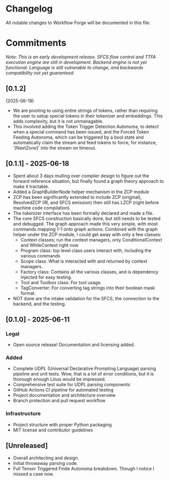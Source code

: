 # Changelog

All notable changes to Workflow Forge will be documented in this file.

# Commitments

*Note: This is an early development release. SFCS flow control and TTFA execution engine are still in development. Backend engine is not yet functional. Language is still vulnerable to change, and backwards compatibility not yet guaranteed*

## [0.1.2]

(2025-06-19)
- We are pivoting to using entire strings of tokens, rather than requiring the user to setup special tokens in their tokenizer and embeddings. This adds complexity, but it is not unmanagable.
- This involved adding the Token Trigger Detection Autonoma, to detect when a special command has been issued, and the Forced Token Feeding Autonoma, which can be triggered by a bool state and automatically claim the stream and feed tokens to force, for instance, '[NextZone]' into the stream on timeout.


## [0.1.1] - 2025-06-18

- Spent about 3 days mulling over compiler design to figure out the forward reference situation, but finally found a graph theory approach to make it tractable.
- Added a GraphBuilderNode helper mechanism in the ZCP module
- ZCP has been significantly extended to include ZCP (original), ResolvedZCP (IR, and SFCS emission) then still has LZCP (right before machine code compilation). 
- The tokenizer interface has been formally declared and made a file. 
- The core SFCS construction basically done, but still needs to be tested and debugged. The graph approach made this very simple, with most commands mapping 1-1 onto graph actions. Combined with the graph helper under the ZCP module, I could get away with only a few classes:
  - Context classes; run the context managers, only ConditionalContext and WhileContext right now
  - Program class: top level class users interact with, including the various commands
  - Scope class: What is interacted with and returned by context managers.
  - Factory class: Contains all the various classes, and is dependency injected for easy testing.
  - Tool and Toolbox class: For tool usage. 
  - TagConverter: For converting tag strings into their boolean mask format. 
- NOT done are the intake validation for the SFCS, the connection to the backend, and the testing.

## [0.1.0] - 2025-06-11

### Legal
- Open source release! Documentation and licensing added.

### Added
- Complete UDPL (Universal Declarative Prompting Language) parsing pipeline and unit tests. Wow, that is a lot of error conditions, but it is thorough enough Linus would be impressed.
- Comprehensive test suite for UDPL parsing components
- GitHub Actions CI pipeline for automated testing
- Project documentation and architecture overview
- Branch protection and pull request workflow

### Infrastructure
- Project structure with proper Python packaging
- MIT license and contributor guidelines

## [Unreleased]

- Overall architecting and design.
- Initial throwaway parsing code.
- Full Tensor Triggered Finite Autonoma breakdown. Though I notice I missed a case now.
